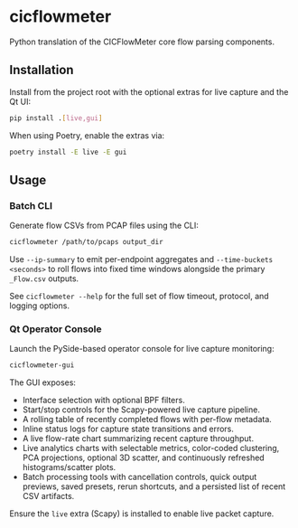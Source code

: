 # cicflowmeter

Python translation of the CICFlowMeter core flow parsing components.

## Installation

Install from the project root with the optional extras for live capture and the Qt UI:

```bash
pip install .[live,gui]
```

When using Poetry, enable the extras via:

```bash
poetry install -E live -E gui
```

## Usage

### Batch CLI

Generate flow CSVs from PCAP files using the CLI:

```bash
cicflowmeter /path/to/pcaps output_dir
```

Use `--ip-summary` to emit per-endpoint aggregates and `--time-buckets <seconds>` to roll flows into fixed time windows alongside the primary `_Flow.csv` outputs.

See `cicflowmeter --help` for the full set of flow timeout, protocol, and logging options.

### Qt Operator Console

Launch the PySide-based operator console for live capture monitoring:

```bash
cicflowmeter-gui
```

The GUI exposes:

- Interface selection with optional BPF filters.
- Start/stop controls for the Scapy-powered live capture pipeline.
- A rolling table of recently completed flows with per-flow metadata.
- Inline status logs for capture state transitions and errors.
- A live flow-rate chart summarizing recent capture throughput.
- Live analytics charts with selectable metrics, color-coded clustering, PCA projections, optional 3D scatter, and continuously refreshed histograms/scatter plots.
- Batch processing tools with cancellation controls, quick output previews, saved presets, rerun shortcuts, and a persisted list of recent CSV artifacts.

Ensure the `live` extra (Scapy) is installed to enable live packet capture.
